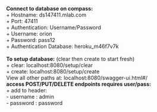 <strong>Connect to database on compass:</strong><br/>
    + Hostname: ds147411.mlab.com<br/>
    + Port: 47411<br/>
    + Authentication: Username/Password<br/>
    + Username: orion<br/>
    + Password: pass12<br/>
    + Authentication Database: heroku_m46f7v7k<br/>
 <br/>
<strong>To setup database:</strong> (clear then create to start fresh)<br/>
    + clear: localhost:8080/setup/clear<br/>
    + create: localhost:8080/setup/create<br/>
<string>View all other paths at:</strong> localhost:8080/swagger-ui.html#/<br/>
<strong>access POST/PUT/DELETE endpoints requires user/pass:</strong><br/>
    + add to header:<br/>
    - username : admin<br/>
    - password : password